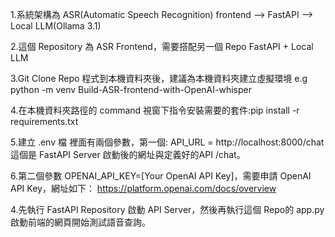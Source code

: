 1.系統架構為 ASR(Automatic Speech Recognition) frontend --> FastAPI --> Local LLM(Ollama 3.1)  

2.這個 Repository 為 ASR Frontend，需要搭配另一個 Repo FastAPI + Local LLM  

3.Git Clone Repo 程式到本機資料夾後，建議為本機資料夾建立虛擬環境 e.g python -m venv Build-ASR-frontend-with-OpenAI-whisper  

4.在本機資料夾路徑的 command 視窗下指令安裝需要的套件:pip install -r requirements.txt  

5.建立 .env 檔 裡面有兩個參數，第一個: API_URL = http://localhost:8000/chat 這個是 FastAPI Server 啟動後的網址與定義好的API /chat。  

6.第二個參數 OPENAI_API_KEY=[Your OpenAI API Key]，需要申請 OpenAI API Key，網址如下： https://platform.openai.com/docs/overview  

4.先執行 FastAPI Repository 啟動 API Server，然後再執行這個 Repo的 app.py 啟動前端的網頁開始測試語音查詢。  
